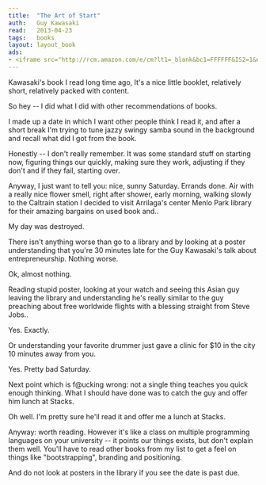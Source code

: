 ```yaml
---
title:	"The Art of Start"
auth:	Guy Kawasaki
read:	2013-04-23
tags:	books
layout: layout_book
ads:
- <iframe src="http://rcm.amazon.com/e/cm?lt1=_blank&bc1=FFFFFF&IS2=1&npa=1&bg1=FFFFFF&fc1=000000&lc1=FF0000&t=wojcadamkoszh-20&o=1&p=8&l=as4&m=amazon&f=ifr&ref=ss_til&asins=1591840562" style="width:120px;height:240px;" scrolling="no" marginwidth="0" marginheight="0" frameborder="0"></iframe>
---
```






Kawasaki's book I read long time ago, It's a nice little booklet, relatively
short, relatively packed with content.

So hey -- I did what I did with other recommendations of books.

I made up a date in which I want other people think I read it, and after a
short break I'm trying to tune jazzy swingy samba sound in the background
and recall what did I got from the book.

Honestly -- I don't really remember. It was some standard stuff on starting
now, figuring things our quickly, making sure they work, adjusting if they
don't and if they fail, starting over.

Anyway, I just want to tell you: nice, sunny Saturday. Errands done. Air
with a really nice flower smell, right after shower, early morning,
walking slowly to the Caltrain station I decided to visit Arrilaga's center
Menlo Park library for their amazing bargains on used book and..

My day was destroyed.

There isn't anything worse than go to a library and by looking at a poster
understanding that you're 30 minutes late for the Guy Kawasaki's talk about
entrepreneurship. Nothing worse.

Ok, almost nothing.

Reading stupid poster, looking at your watch and seeing this Asian guy
leaving the library and understanding he's really similar to the guy
preaching about free worldwide flights with a blessing straight from Steve
Jobs..

Yes. Exactly.

Or understanding your favorite drummer just gave a clinic for $10 in the
city 10 minutes away from you.

Yes. Pretty bad Saturday.

Next point which is f@ucking wrong: not a single thing teaches you quick
enough thinking. What I should have done was to catch the guy and offer him
lunch at Stacks.

Oh well. I'm pretty sure he'll read it and offer me a lunch at Stacks.

Anyway: worth reading. However it's like a class on multiple programming
languages on your university -- it points our things exists, but don't
explain them well. You'll have to read other books from my list to get a
feel on things like "bootstrapping", branding and positioning.

And do not look at posters in the library if you see the date is past due.


